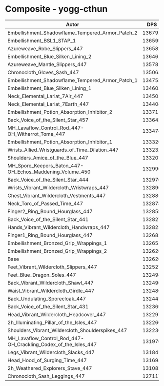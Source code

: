 # Composite - yogg-cthun
| Actor | DPS | Increase |
|---|:---:|:---:|
|Embellishment_Shadowflame_Tempered_Armor_Patch_2|136791|3.14%|
|Embellishment_BSL1_STAP_1|136599|3.00%|
|Azureweave_Robe_Slippers_447|136582|2.98%|
|Embellishment_Blue_Silken_Lining_2|136461|2.89%|
|Azureweave_Mantle_Slippers_447|135781|2.38%|
|Chronocloth_Gloves_Sash_447|135063|1.84%|
|Embellishment_Shadowflame_Tempered_Armor_Patch_1|134755|1.61%|
|Embellishment_Blue_Silken_Lining_1|134602|1.49%|
|Neck_Elemental_Lariat_7Air_447|134501|1.41%|
|Neck_Elemental_Lariat_7Earth_447|134404|1.34%|
|Embellishment_Potion_Absorption_Inhibitor_2|133711|0.82%|
|Back_Voice_of_the_Silent_Star_457|133643|0.77%|
|MH_Lavaflow_Control_Rod_447-OH_Witherrot_Tome_447|133474|0.64%|
|Embellishment_Potion_Absorption_Inhibitor_1|133320|0.52%|
|Wrists_Allied_Wristguards_of_Time_Dilation_447|133232|0.46%|
|Shoulders_Amice_of_the_Blue_447|133207|0.44%|
|MH_Spore_Keepers_Baton_447-OH_Echos_Maddening_Volume_450|132990|0.27%|
|Back_Voice_of_the_Silent_Star_444|132970|0.26%|
|Wrists_Vibrant_Wildercloth_Wristwraps_447|132890|0.20%|
|Chest_Vibrant_Wildercloth_Vestments_447|132885|0.20%|
|Neck_Torc_of_Passed_Time_447|132878|0.19%|
|Finger2_Ring_Bound_Hourglass_447|132859|0.18%|
|Back_Voice_of_the_Silent_Star_441|132827|0.15%|
|Hands_Vibrant_Wildercloth_Handwraps_447|132825|0.15%|
|Finger1_Ring_Bound_Hourglass_447|132685|0.04%|
|Embellishment_Bronzed_Grip_Wrappings_1|132651|0.02%|
|Embellishment_Bronzed_Grip_Wrappings_2|132626|0.00%|
|Base|132626|0.00%|
|Feet_Vibrant_Wildercloth_Slippers_447|132527|-0.07%|
|Feet_Blue_Dragon_Soles_447|132494|-0.10%|
|Back_Vibrant_Wildercloth_Shawl_447|132490|-0.10%|
|Waist_Vibrant_Wildercloth_Girdle_447|132480|-0.11%|
|Back_Undulating_Sporecloak_447|132447|-0.13%|
|Back_Voice_of_the_Silent_Star_431|132369|-0.19%|
|Head_Vibrant_Wildercloth_Headcover_447|132297|-0.25%|
|2h_Illuminating_Pillar_of_the_Isles_447|132260|-0.28%|
|Shoulders_Vibrant_Wildercloth_Shoulderspikes_447|132236|-0.29%|
|MH_Lavaflow_Control_Rod_447-OH_Crackling_Codex_of_the_Isles_447|131976|-0.49%|
|Legs_Vibrant_Wildercloth_Slacks_447|131841|-0.59%|
|Head_Hood_of_Surging_Time_447|131694|-0.70%|
|2h_Weathered_Explorers_Stave_447|131083|-1.16%|
|Chronocloth_Sash_Leggings_447|127117|-4.15%|
